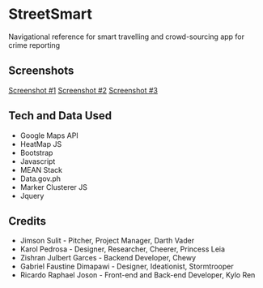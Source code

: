 # StreetSmart
Navigational reference for smart travelling and crowd-sourcing app for crime reporting

## Screenshots
[Screenshot #1](https://files.slack.com/files-pri/T0F20S3T7-F0F2M2SHM/main-map-with_info2.jpg)
[Screenshot #2](https://codevaders.slack.com/files/konpedrosa/F0F2M1QJ2/6-side-bar.jpg)
[Screenshot #3](https://files.slack.com/files-pri/T0F20S3T7-F0F2EBSAF/login_sample.jpg)

## Tech and Data Used
* Google Maps API
* HeatMap JS
* Bootstrap
* Javascript
* MEAN Stack
* Data.gov.ph
* Marker Clusterer JS
* Jquery

## Credits

* Jimson Sulit - Pitcher, Project Manager, Darth Vader
* Karol Pedrosa - Designer, Researcher, Cheerer, Princess Leia
* Zishran Julbert Garces - Backend Developer, Chewy
* Gabriel Faustine Dimapawi - Designer, Ideationist, Stormtrooper
* Ricardo Raphael Joson - Front-end and Back-end Developer, Kylo Ren
